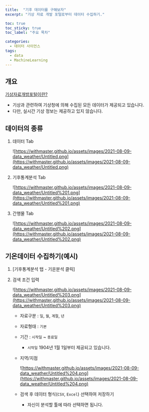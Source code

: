 ```yaml
---
title:  "기후 데이터를 구해보자"
excerpt: "기상 자료 개발 포털로부터 데이터 수집하기."

toc: true
toc_sticky: true
toc_label: "주요 목차"

categories:
  - 데이터 사이언스
tags:
  - data
  - MachineLearning
---
```



## 개요

[기상자료개방포털이란?](https://data.kma.go.kr/cmmn/static/staticPage.do?page=intro)

* 기상과 관련하여 기상청에 의해 수집된 모든 데이터가 제공되고 있습니다. 
* 다만, 실시간 기상 정보는 제공하고 있지 않습니다.    

## 데이터의 종류

1. 데이터 Tab

    ![https://withmaster.github.io/assets/images/2021-08-09-data_weather/Untitled.png](https://withmaster.github.io/assets/images/2021-08-09-data_weather/Untitled.png)

2. 기후통계분석 Tab

    ![https://withmaster.github.io/assets/images/2021-08-09-data_weather/Untitled%201.png](https://withmaster.github.io/assets/images/2021-08-09-data_weather/Untitled%201.png)

3. 간행물 Tab

    ![https://withmaster.github.io/assets/images/2021-08-09-data_weather/Untitled%202.png](https://withmaster.github.io/assets/images/2021-08-09-data_weather/Untitled%202.png)

## 기온데이터 수집하기(예시)

1. [기후통계분석 탭 - 기온분석 클릭]      

2. 검색 조건 입력

    ![https://withmaster.github.io/assets/images/2021-08-09-data_weather/Untitled%203.png](https://withmaster.github.io/assets/images/2021-08-09-data_weather/Untitled%203.png)

    - 자료구분 : `일`, `월`, `계절`, `년`
    - 자료형태 : `기본`
    - 기간 : `시작일` ~ `종료일`
        - `시작일` 1904년 1월 1일부터 제공되고 있습니다.
    - 지역/지점

        ![https://withmaster.github.io/assets/images/2021-08-09-data_weather/Untitled%204.png](https://withmaster.github.io/assets/images/2021-08-09-data_weather/Untitled%204.png)

    - 검색 후 데이터 형식(`CSV`, `Excel`) 선택하여 저장하기
        - 자신이 분석할 툴에 따라 선택하면 됩니다.